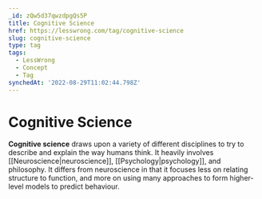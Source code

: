 ```yaml
---
_id: zQw5d37qwzdpgQs5P
title: Cognitive Science
href: https://lesswrong.com/tag/cognitive-science
slug: cognitive-science
type: tag
tags:
  - LessWrong
  - Concept
  - Tag
synchedAt: '2022-08-29T11:02:44.798Z'
---
```


# Cognitive Science

**Cognitive science** draws upon a variety of different disciplines to try to describe and explain the way humans think. It heavily involves [[Neuroscience|neuroscience]], [[Psychology|psychology]], and philosophy. It differs from neuroscience in that it focuses less on relating structure to function, and more on using many approaches to form higher-level models to predict behaviour.
